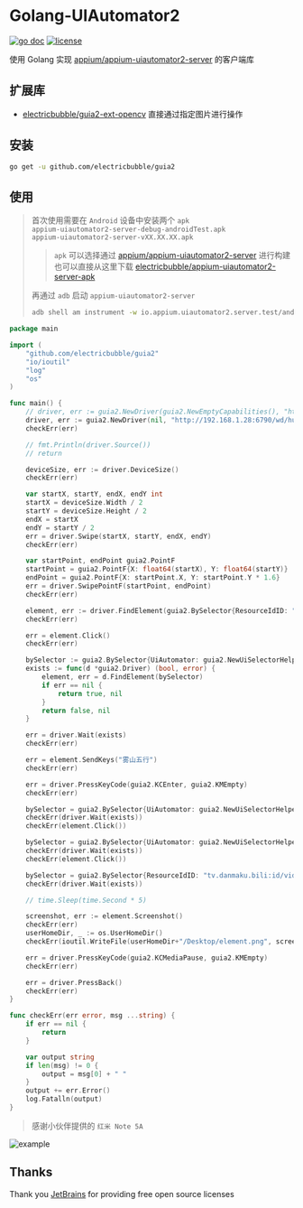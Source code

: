 # Golang-UIAutomator2
[![go doc](https://godoc.org/github.com/electricbubble/guia2?status.svg)](https://pkg.go.dev/github.com/electricbubble/guia2?tab=doc)
[![license](https://img.shields.io/github/license/electricbubble/guia2)](https://github.com/electricbubble/guia2/blob/master/LICENSE)

使用 Golang 实现 [appium/appium-uiautomator2-server](https://github.com/appium/appium-uiautomator2-server) 的客户端库

## 扩展库

- [electricbubble/guia2-ext-opencv](https://github.com/electricbubble/guia2-ext-opencv) 直接通过指定图片进行操作

## 安装
```bash
go get -u github.com/electricbubble/guia2
```

## 使用

> 首次使用需要在 `Android` 设备中安装两个 `apk`  
> `appium-uiautomator2-server-debug-androidTest.apk`  
> `appium-uiautomator2-server-vXX.XX.XX.apk`
>
>> `apk` 可以选择通过 [appium/appium-uiautomator2-server](https://github.com/appium/appium-uiautomator2-server#building-project) 进行构建  
>> 也可以直接从这里下载 [electricbubble/appium-uiautomator2-server-apk](https://github.com/electricbubble/appium-uiautomator2-server-apk/releases)
>  
>
> 再通过 `adb` 启动 `appium-uiautomator2-server`  
> ```bash
> adb shell am instrument -w io.appium.uiautomator2.server.test/androidx.test.runner.AndroidJUnitRunner
> ```

```go
package main

import (
	"github.com/electricbubble/guia2"
	"io/ioutil"
	"log"
	"os"
)

func main() {
	// driver, err := guia2.NewDriver(guia2.NewEmptyCapabilities(), "http://localhost:6790/wd/hub")
	driver, err := guia2.NewDriver(nil, "http://192.168.1.28:6790/wd/hub")
	checkErr(err)

	// fmt.Println(driver.Source())
	// return

	deviceSize, err := driver.DeviceSize()
	checkErr(err)

	var startX, startY, endX, endY int
	startX = deviceSize.Width / 2
	startY = deviceSize.Height / 2
	endX = startX
	endY = startY / 2
	err = driver.Swipe(startX, startY, endX, endY)
	checkErr(err)

	var startPoint, endPoint guia2.PointF
	startPoint = guia2.PointF{X: float64(startX), Y: float64(startY)}
	endPoint = guia2.PointF{X: startPoint.X, Y: startPoint.Y * 1.6}
	err = driver.SwipePointF(startPoint, endPoint)
	checkErr(err)

	element, err := driver.FindElement(guia2.BySelector{ResourceIdID: "tv.danmaku.bili:id/expand_search"})
	checkErr(err)

	err = element.Click()
	checkErr(err)

	bySelector := guia2.BySelector{UiAutomator: guia2.NewUiSelectorHelper().Focused(true).String()}
	exists := func(d *guia2.Driver) (bool, error) {
		element, err = d.FindElement(bySelector)
		if err == nil {
			return true, nil
		}
		return false, nil
	}

	err = driver.Wait(exists)
	checkErr(err)

	err = element.SendKeys("雾山五行")
	checkErr(err)

	err = driver.PressKeyCode(guia2.KCEnter, guia2.KMEmpty)
	checkErr(err)

	bySelector = guia2.BySelector{UiAutomator: guia2.NewUiSelectorHelper().TextStartsWith("番剧").String()}
	checkErr(driver.Wait(exists))
	checkErr(element.Click())

	bySelector = guia2.BySelector{UiAutomator: guia2.NewUiSelectorHelper().Text("立即观看").String()}
	checkErr(driver.Wait(exists))
	checkErr(element.Click())

	bySelector = guia2.BySelector{ResourceIdID: "tv.danmaku.bili:id/videoview_container_space"}
	checkErr(driver.Wait(exists))

	// time.Sleep(time.Second * 5)

	screenshot, err := element.Screenshot()
	checkErr(err)
	userHomeDir, _ := os.UserHomeDir()
	checkErr(ioutil.WriteFile(userHomeDir+"/Desktop/element.png", screenshot.Bytes(), 0600))

	err = driver.PressKeyCode(guia2.KCMediaPause, guia2.KMEmpty)
	checkErr(err)

	err = driver.PressBack()
	checkErr(err)
}

func checkErr(err error, msg ...string) {
	if err == nil {
		return
	}

	var output string
	if len(msg) != 0 {
		output = msg[0] + " "
	}
	output += err.Error()
	log.Fatalln(output)
}

```

> 感谢小伙伴提供的 `红米 Note 5A`


![example](https://github.com/electricbubble/ImageHosting/blob/master/img/202008192034_guia2.gif)


## Thanks

Thank you [JetBrains](https://www.jetbrains.com/?from=gwda) for providing free open source licenses
